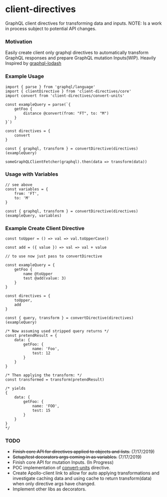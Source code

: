 # client-directives
GraphQL client directives for transforming data and inputs. NOTE: Is a work in process subject  to potential API changes.

### Motivation
Easily create client only graphql directives to automatically transform GraphQL responses and prepare GraphQL mutation Inputs(WIP). Heavily Inspired by [graphql-lodash](https://github.com/APIs-guru/graphql-lodash)

### Example Usage

```
import { parse } from 'graphql/language'
import { clientDirective } from 'client-directives/core'
import convert from 'client-directives/convert-units'

const exampleQuery = parse(`{
    getFoo {
        distance @convert(from: "FT", to: "M")
    }
}`)

const directives = {
    convert
}

const { graphql, transform } = convertDirective(directives)(exampleQuery)

someGraphQLClientFetcher(graphql).then(data => transform(data))
```

### Usage with Variables

```
// see above
const variables = {
    from: 'FT',
    to: 'M'
}

const { graphql, transform } = convertDirective(directives)(exampleQuery, variables)

```

### Example Create Client Directive

```
const toUpper = () => val => val.toUpperCase()

const add = ({ value }) => val => val + value

// to use now just pass to convertDirective

const exampleQuery = {
    getFoo {
        name @toUpper
        test @add(value: 3)
    }
}

const directives = {
    toUpper,
    add
}

const { query, transform } = convertDirective(directives)(exampleQuery)

/* Now assuming used stripped query returns */
const pretendResult = {
    data: {
        getFoo: {
            name: 'Foo',
            test: 12
        }
    }
}

/* Then applying the transform: */
const transformed = transform(pretendResult)

/* yields
{
    data: {
        getFoo: {
            name: 'FOO',
            test: 15
        }
    }
}
*/

```

### TODO
- ~~Finish core API for directives applied to objects and lists.~~ (7/17/2019)
- ~~Setup/test decorators args coming in as variables.~~ (7/17/2019)
- Finish core API for mutation Inputs. (In Progress)
- POC implementation of [convert-units](https://github.com/ben-ng/convert-units) directive.
- Create Apollo-client link to allow for auto applying transformations and investigate caching data and using cache to return transform(data) when only directive args have changed.
- Implement other libs as decorators.